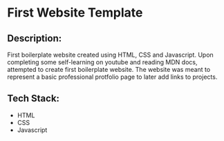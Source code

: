 # First Website Template

## Description: 
First boilerplate website created using HTML, CSS and Javascript. 
Upon completing some self-learning on youtube and reading MDN docs, attempted to create first boilerplate website.
The website was meant to represent a basic professional protfolio page to later add links to projects. 

## Tech Stack:
- HTML
- CSS
- Javascript


